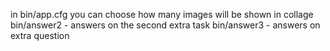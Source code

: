 in bin/app.cfg you can choose how many images will be shown in collage
bin/answer2 - answers on the second extra task
bin/answer3 - answers on extra question